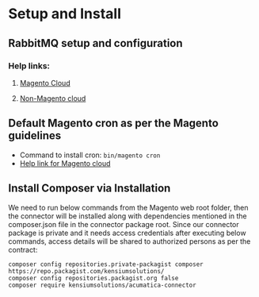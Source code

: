 # Setup and Install

## RabbitMQ setup and configuration

   ### Help links: 
   
   1. [Magento Cloud](https://devdocs.magento.com/guides/v2.3/cloud/project/project-conf-files_services-rabbit.html?itm_source=devdocs&itm_medium=search_page&itm_campaign=federated_search&itm_term=rabbitmq)
   
   2. [Non-Magento cloud](https://devdocs.magento.com/guides/v2.3/install-gde/prereq/install-rabbitmq.html?itm_source=devdocs&itm_medium=search_page&itm_campaign=federated_search&itm_term=rabbitmq)
 
## Default Magento cron as per the Magento guidelines
   - Command to install cron: ``` bin/magento cron ```
   - [Help link for Magento cloud](https://devdocs.magento.com/guides/v2.3/cloud/configure/setup-cron-jobs.html)

## Install Composer via Installation
We need to run below commands from the Magento web root folder, then the connector will be installed along with dependencies mentioned in the composer.json file in the connector package root. Since our connector package is private and it needs access credentials after executing below commands, access details will be shared to authorized persons as per the contract:
   

```
composer config repositories.private-packagist composer https://repo.packagist.com/kensiumsolutions/
composer config repositories.packagist.org false
composer require kensiumsolutions/acumatica-connector
```